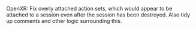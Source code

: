 OpenXR: Fix overly attached action sets, which would appear to be attached to
a session even after the session has been destroyed. Also tidy up comments and
other logic surrounding this.
